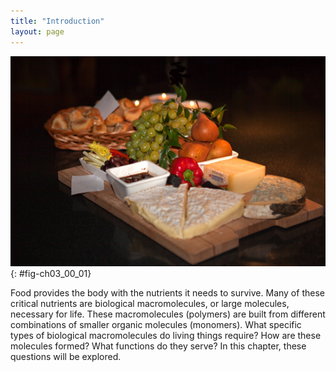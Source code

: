 ```yaml
---
title: "Introduction"
layout: page
---
```



<?cnx.eoc class="summary" title="Sections Summary"?>

<?cnx.eoc class="art-exercise" title="Art Connections"?>

<?cnx.eoc class="multiple-choice" title="Multiple Choice"?>

<?cnx.eoc class="free-response" title="Free Response"?>

 ![Photo shows a variety of cheeses, fruits, and breads served on a tray.](../resources/Figure_03_00_01.jpg "Foods such as bread, fruit, and cheese are rich sources of biological macromolecules. (credit: modification of work by Bengt Nyman)"){: #fig-ch03_00_01}

Food provides the body with the nutrients it needs to survive. Many of these critical nutrients are biological macromolecules, or large molecules, necessary for life. These macromolecules (polymers) are built from different combinations of smaller organic molecules (monomers). What specific types of biological macromolecules do living things require? How are these molecules formed? What functions do they serve? In this chapter, these questions will be explored.


